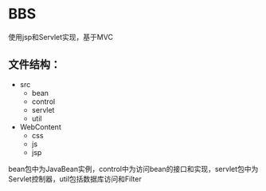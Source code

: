 # BBS
使用jsp和Servlet实现，基于MVC
## 文件结构：
- src  
  - bean
  - control
  - servlet
  - util
- WebContent  
  - css  
  - js
  - jsp  
  
bean包中为JavaBean实例，control中为访问bean的接口和实现，servlet包中为Servlet控制器，util包括数据库访问和Filter  


